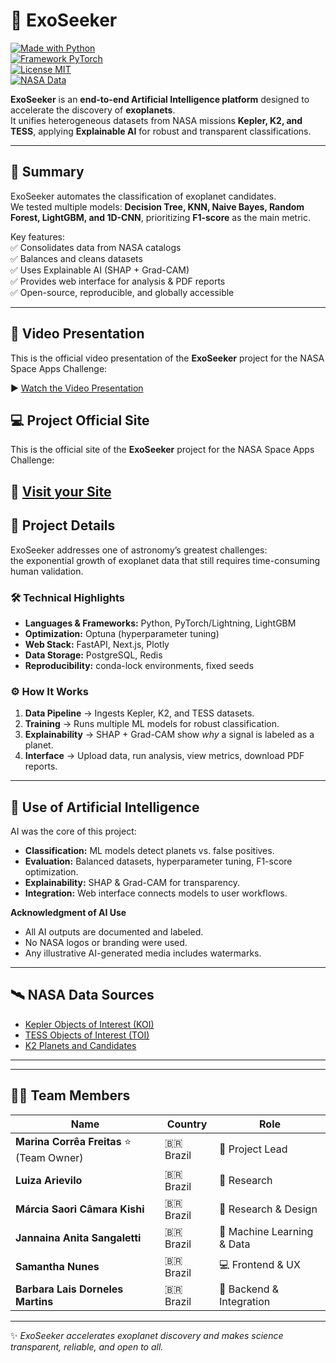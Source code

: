 # 🌌 ExoSeeker

[![Made with Python](https://img.shields.io/badge/Python-3.9+-blue?logo=python)](https://www.python.org/)  
[![Framework PyTorch](https://img.shields.io/badge/Framework-PyTorch-red?logo=pytorch)](https://pytorch.org/)  
[![License MIT](https://img.shields.io/badge/License-MIT-green.svg)](LICENSE)  
[![NASA Data](https://img.shields.io/badge/Data-NASA%20Exoplanet%20Archive-orange)](https://exoplanetarchive.ipac.caltech.edu/)  

**ExoSeeker** is an **end-to-end Artificial Intelligence platform** designed to accelerate the discovery of **exoplanets**.  
It unifies heterogeneous datasets from NASA missions **Kepler, K2, and TESS**, applying **Explainable AI** for robust and transparent classifications.  

---

## 📖 Summary
ExoSeeker automates the classification of exoplanet candidates.  
We tested multiple models: **Decision Tree, KNN, Naive Bayes, Random Forest, LightGBM, and 1D-CNN**, prioritizing **F1-score** as the main metric.  

Key features:  
✅ Consolidates data from NASA catalogs  
✅ Balances and cleans datasets  
✅ Uses Explainable AI (SHAP + Grad-CAM)  
✅ Provides web interface for analysis & PDF reports  
✅ Open-source, reproducible, and globally accessible  

---

## 🎥 Video Presentation

This is the official video presentation of the **ExoSeeker** project for the NASA Space Apps Challenge:  

▶️ [Watch the Video Presentation](https://drive.google.com/drive/folders/1BZtTe6Lk5pn00xcosN5Aj87sJmux8WQV?usp=sharing)


## 💻 Project Official Site

This is the official site of the **ExoSeeker** project for the NASA Space Apps Challenge:  

🔧 [Visit your Site](https://drive.google.com/drive/folders/1BZtTe6Lk5pn00xcosN5Aj87sJmux8WQV?usp=sharing)
---


## 🔬 Project Details
ExoSeeker addresses one of astronomy’s greatest challenges:  
the exponential growth of exoplanet data that still requires time-consuming human validation.  

### 🛠️ Technical Highlights
- **Languages & Frameworks:** Python, PyTorch/Lightning, LightGBM  
- **Optimization:** Optuna (hyperparameter tuning)  
- **Web Stack:** FastAPI, Next.js, Plotly  
- **Data Storage:** PostgreSQL, Redis  
- **Reproducibility:** conda-lock environments, fixed seeds  

### ⚙️ How It Works
1. **Data Pipeline** → Ingests Kepler, K2, and TESS datasets.  
2. **Training** → Runs multiple ML models for robust classification.  
3. **Explainability** → SHAP + Grad-CAM show *why* a signal is labeled as a planet.  
4. **Interface** → Upload data, run analysis, view metrics, download PDF reports.  

---

## 🤖 Use of Artificial Intelligence
AI was the core of this project:  

- **Classification:** ML models detect planets vs. false positives.  
- **Evaluation:** Balanced datasets, hyperparameter tuning, F1-score optimization.  
- **Explainability:** SHAP & Grad-CAM for transparency.  
- **Integration:** Web interface connects models to user workflows.  

**Acknowledgment of AI Use**  
- All AI outputs are documented and labeled.  
- No NASA logos or branding were used.  
- Any illustrative AI-generated media includes watermarks.  

---

## 🛰️ NASA Data Sources
- [Kepler Objects of Interest (KOI)](https://exoplanetarchive.ipac.caltech.edu/cgi-bin/TblView/nph-tblView?app=ExoTbls&config=cumulative)  
- [TESS Objects of Interest (TOI)](https://exoplanetarchive.ipac.caltech.edu/cgi-bin/TblView/nph-tblView?app=ExoTbls&config=TOI)  
- [K2 Planets and Candidates](https://exoplanetarchive.ipac.caltech.edu/cgi-bin/TblView/nph-tblView?app=ExoTbls&config=k2pandc)  

---

---

## 👩‍🚀 Team Members

| Name | Country | Role |
|------|---------|------|
| **Marina Corrêa Freitas** ⭐ (Team Owner) | 🇧🇷 Brazil | 🚀 Project Lead |
| **Luiza Arievilo** | 🇧🇷 Brazil | 🔬 Research |
| **Márcia Saori Câmara Kishi** | 🇧🇷 Brazil | 🎨 Research & Design |
| **Jannaina Anita Sangaletti** | 🇧🇷 Brazil | 🤖 Machine Learning & Data |
| **Samantha Nunes** | 🇧🇷 Brazil | 💻 Frontend & UX |
| **Barbara Lais Dorneles Martins** | 🇧🇷 Brazil | 🔧 Backend & Integration |


---

✨ *ExoSeeker accelerates exoplanet discovery and makes science transparent, reliable, and open to all.*
